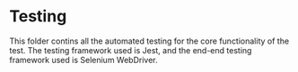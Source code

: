 # Testing

This folder contins all the automated testing for the core functionality of the test. The testing framework used is Jest, and the end-end testing framework used is Selenium WebDriver. 